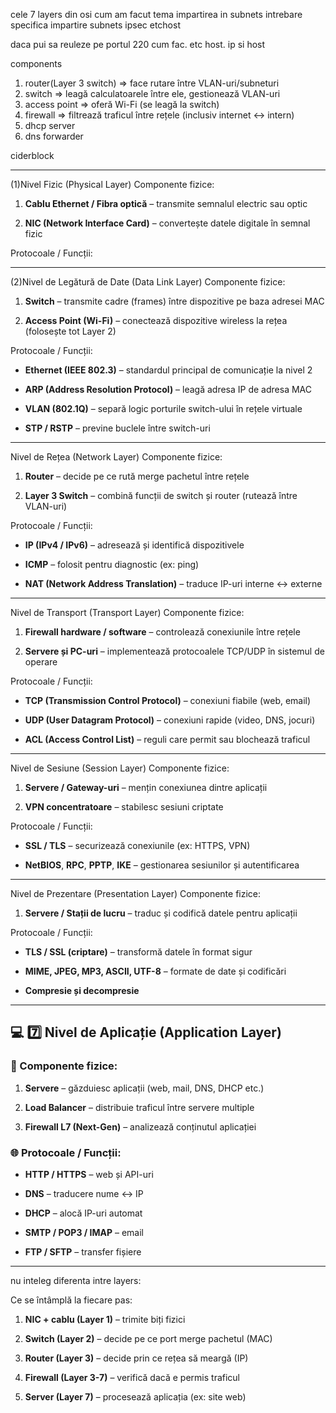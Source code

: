 
cele 7 layers din osi
cum am facut tema 
impartirea in subnets 
intrebare specifica impartire subnets
ipsec
etchost


daca pui sa reuleze pe portul 220 cum fac. etc host. ip si host



components
1. router(Layer 3 switch)  => face rutare între VLAN-uri/subneturi
2. switch => leagă calculatoarele între ele, gestionează VLAN-uri
3. access point => oferă Wi-Fi (se leagă la switch)
4. firewall => filtrează traficul între rețele (inclusiv internet ↔ intern)
5. dhcp server
6. dns forwarder

ciderblock

----
(1)Nivel Fizic (Physical Layer)
Componente fizice:

1. **Cablu Ethernet / Fibra optică** – transmite semnalul electric sau optic
    
2. **NIC (Network Interface Card)** – convertește datele digitale în semnal fizic
    

Protocoale / Funcții:


---
(2)Nivel de Legătură de Date (Data Link Layer)
Componente fizice:

1. **Switch** – transmite cadre (frames) între dispozitive pe baza adresei MAC
    
2. **Access Point (Wi-Fi)** – conectează dispozitive wireless la rețea (folosește tot Layer 2)
    

Protocoale / Funcții:

- **Ethernet (IEEE 802.3)** – standardul principal de comunicație la nivel 2
    
- **ARP (Address Resolution Protocol)** – leagă adresa IP de adresa MAC
    
- **VLAN (802.1Q)** – separă logic porturile switch-ului în rețele virtuale
    
- **STP / RSTP** – previne buclele între switch-uri
    

---

Nivel de Rețea (Network Layer)
Componente fizice:

1. **Router** – decide pe ce rută merge pachetul între rețele
    
2. **Layer 3 Switch** – combină funcții de switch și router (rutează între VLAN-uri)
    

Protocoale / Funcții:

- **IP (IPv4 / IPv6)** – adresează și identifică dispozitivele
    
- **ICMP** – folosit pentru diagnostic (ex: ping)
    
- **NAT (Network Address Translation)** – traduce IP-uri interne ↔ externe
    

---

Nivel de Transport (Transport Layer)
Componente fizice:

1. **Firewall hardware / software** – controlează conexiunile între rețele
    
2. **Servere și PC-uri** – implementează protocoalele TCP/UDP în sistemul de operare
    

Protocoale / Funcții:

- **TCP (Transmission Control Protocol)** – conexiuni fiabile (web, email)
    
- **UDP (User Datagram Protocol)** – conexiuni rapide (video, DNS, jocuri)
    
- **ACL (Access Control List)** – reguli care permit sau blochează traficul
    

---

Nivel de Sesiune (Session Layer)
Componente fizice:

1. **Servere / Gateway-uri** – mențin conexiunea dintre aplicații
    
2. **VPN concentratoare** – stabilesc sesiuni criptate
    

Protocoale / Funcții:

- **SSL / TLS** – securizează conexiunile (ex: HTTPS, VPN)
    
- **NetBIOS**, **RPC**, **PPTP**, **IKE** – gestionarea sesiunilor și autentificarea
    

---

Nivel de Prezentare (Presentation Layer)
Componente fizice:

1. **Servere / Stații de lucru** – traduc și codifică datele pentru aplicații
    

Protocoale / Funcții:

- **TLS / SSL (criptare)** – transformă datele în format sigur
    
- **MIME, JPEG, MP3, ASCII, UTF-8** – formate de date și codificări
    
- **Compresie și decompresie**
    

---

## 💻 **7️⃣ Nivel de Aplicație (Application Layer)**

### 🔧 Componente fizice:

1. **Servere** – găzduiesc aplicații (web, mail, DNS, DHCP etc.)
    
2. **Load Balancer** – distribuie traficul între servere multiple
    
3. **Firewall L7 (Next-Gen)** – analizează conținutul aplicației
    

### 🌐 Protocoale / Funcții:

- **HTTP / HTTPS** – web și API-uri
    
- **DNS** – traducere nume ↔ IP
    
- **DHCP** – alocă IP-uri automat
    
- **SMTP / POP3 / IMAP** – email
    
- **FTP / SFTP** – transfer fișiere







----


nu inteleg diferenta intre layers:

 Ce se întâmplă la fiecare pas:

1. **NIC + cablu (Layer 1)** – trimite biți fizici
    
2. **Switch (Layer 2)** – decide pe ce port merge pachetul (MAC)
    
3. **Router (Layer 3)** – decide prin ce rețea să meargă (IP)
    
4. **Firewall (Layer 3-7)** – verifică dacă e permis traficul
    
5. **Server (Layer 7)** – procesează aplicația (ex: site web)